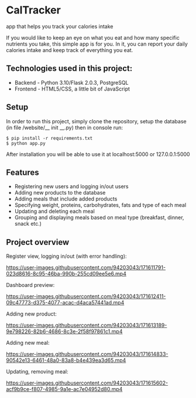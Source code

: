 # CalTracker

app that helps you track your calories intake

If you would like to keep an eye on what you eat and how many specific nutrients you take, this simple app is for you. In it, you can report your daily calories intake and keep track of everything you eat.

## Technologies used in this project:
- Backend - Python 3.10/Flask 2.0.3, PostgreSQL
- Frontend - HTML5/CSS, a little bit of JavaScript

## Setup
In order to run this project, simply clone the repository, setup the database (in file /website/__ init __.py) then in console run:
```
$ pip install -r requirements.txt
$ python app.py
```
After installation you will be able to use it at localhost:5000 or 127.0.0.1:5000

## Features
* Registering new users and logging in/out users
* Adding new products to the database
* Adding meals that include added products
* Specifying weight, proteins, carbohydrates, fats and type of each meal
* Updating and deleting each meal
* Grouping and displaying meals based on meal type (breakfast, dinner, snack etc.)

## Project overview

Register view, logging in/out (with error handling):

https://user-images.githubusercontent.com/94203043/171611791-023d8616-8c95-46ba-990b-255cd09ee5e6.mp4


Dashboard preview:

https://user-images.githubusercontent.com/94203043/171612411-09c47773-d375-4077-acac-d4aca57441ad.mp4


Adding new product:

https://user-images.githubusercontent.com/94203043/171613189-9e798226-82b6-4686-8c3e-2f58f97861c1.mp4

Adding new meal:

https://user-images.githubusercontent.com/94203043/171614833-90542e13-6461-48a0-83a8-b4e439ea3d65.mp4


Updating, removing meal:

https://user-images.githubusercontent.com/94203043/171615602-acf9b9ce-f807-4985-9a1e-ac7e04952d80.mp4



